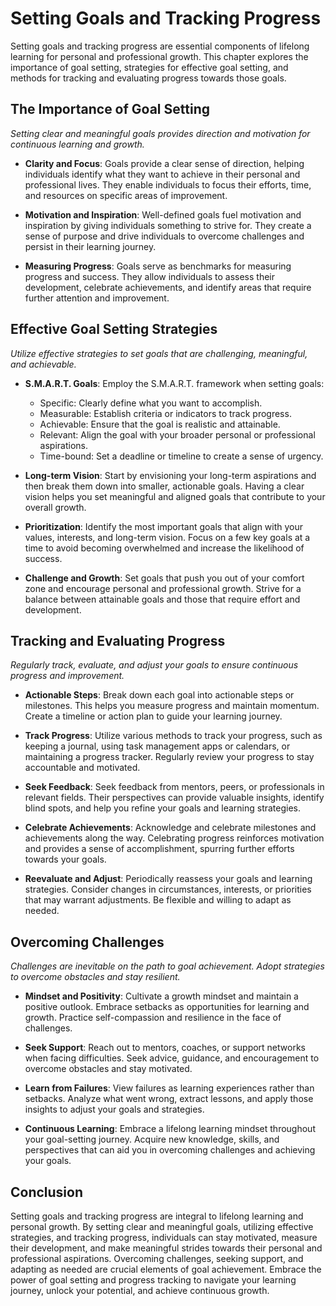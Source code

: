 Setting Goals and Tracking Progress
============================================

Setting goals and tracking progress are essential components of lifelong learning for personal and professional growth. This chapter explores the importance of goal setting, strategies for effective goal setting, and methods for tracking and evaluating progress towards those goals.

The Importance of Goal Setting
------------------------------

*Setting clear and meaningful goals provides direction and motivation for continuous learning and growth.*

* **Clarity and Focus**: Goals provide a clear sense of direction, helping individuals identify what they want to achieve in their personal and professional lives. They enable individuals to focus their efforts, time, and resources on specific areas of improvement.

* **Motivation and Inspiration**: Well-defined goals fuel motivation and inspiration by giving individuals something to strive for. They create a sense of purpose and drive individuals to overcome challenges and persist in their learning journey.

* **Measuring Progress**: Goals serve as benchmarks for measuring progress and success. They allow individuals to assess their development, celebrate achievements, and identify areas that require further attention and improvement.

Effective Goal Setting Strategies
---------------------------------

*Utilize effective strategies to set goals that are challenging, meaningful, and achievable.*

* **S.M.A.R.T. Goals**: Employ the S.M.A.R.T. framework when setting goals:

  * Specific: Clearly define what you want to accomplish.
  * Measurable: Establish criteria or indicators to track progress.
  * Achievable: Ensure that the goal is realistic and attainable.
  * Relevant: Align the goal with your broader personal or professional aspirations.
  * Time-bound: Set a deadline or timeline to create a sense of urgency.
* **Long-term Vision**: Start by envisioning your long-term aspirations and then break them down into smaller, actionable goals. Having a clear vision helps you set meaningful and aligned goals that contribute to your overall growth.

* **Prioritization**: Identify the most important goals that align with your values, interests, and long-term vision. Focus on a few key goals at a time to avoid becoming overwhelmed and increase the likelihood of success.

* **Challenge and Growth**: Set goals that push you out of your comfort zone and encourage personal and professional growth. Strive for a balance between attainable goals and those that require effort and development.

Tracking and Evaluating Progress
--------------------------------

*Regularly track, evaluate, and adjust your goals to ensure continuous progress and improvement.*

* **Actionable Steps**: Break down each goal into actionable steps or milestones. This helps you measure progress and maintain momentum. Create a timeline or action plan to guide your learning journey.

* **Track Progress**: Utilize various methods to track your progress, such as keeping a journal, using task management apps or calendars, or maintaining a progress tracker. Regularly review your progress to stay accountable and motivated.

* **Seek Feedback**: Seek feedback from mentors, peers, or professionals in relevant fields. Their perspectives can provide valuable insights, identify blind spots, and help you refine your goals and learning strategies.

* **Celebrate Achievements**: Acknowledge and celebrate milestones and achievements along the way. Celebrating progress reinforces motivation and provides a sense of accomplishment, spurring further efforts towards your goals.

* **Reevaluate and Adjust**: Periodically reassess your goals and learning strategies. Consider changes in circumstances, interests, or priorities that may warrant adjustments. Be flexible and willing to adapt as needed.

Overcoming Challenges
---------------------

*Challenges are inevitable on the path to goal achievement. Adopt strategies to overcome obstacles and stay resilient.*

* **Mindset and Positivity**: Cultivate a growth mindset and maintain a positive outlook. Embrace setbacks as opportunities for learning and growth. Practice self-compassion and resilience in the face of challenges.

* **Seek Support**: Reach out to mentors, coaches, or support networks when facing difficulties. Seek advice, guidance, and encouragement to overcome obstacles and stay motivated.

* **Learn from Failures**: View failures as learning experiences rather than setbacks. Analyze what went wrong, extract lessons, and apply those insights to adjust your goals and strategies.

* **Continuous Learning**: Embrace a lifelong learning mindset throughout your goal-setting journey. Acquire new knowledge, skills, and perspectives that can aid you in overcoming challenges and achieving your goals.

Conclusion
----------

Setting goals and tracking progress are integral to lifelong learning and personal growth. By setting clear and meaningful goals, utilizing effective strategies, and tracking progress, individuals can stay motivated, measure their development, and make meaningful strides towards their personal and professional aspirations. Overcoming challenges, seeking support, and adapting as needed are crucial elements of goal achievement. Embrace the power of goal setting and progress tracking to navigate your learning journey, unlock your potential, and achieve continuous growth.
